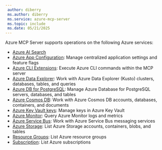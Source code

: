 ```yaml
---
 author: diberry
 ms.author: diberry
 ms.service: azure-mcp-server
 ms.topic: include
 ms.date: 05/21/2025
---
```


Azure MCP Server supports operations on the following Azure services:

- [Azure AI Search](../../tools/ai-search.md)
- [Azure App Configuration](../../tools/app-configuration.md): Manage centralized application settings and feature flags
- [Azure CLI Extensions](../../tools/azure-cli-extension.md): Execute Azure CLI commands within the MCP server
- [Azure Data Explorer](../../tools/kusto.md): Work with Azure Data Explorer (Kusto) clusters, databases, tables, and queries
- [Azure DB for PostgreSQL](../../tools/postgresql.md): Manage Azure Database for PostgreSQL servers, databases, and tables
- [Azure Cosmos DB](../../tools/cosmos-db.md): Work with Azure Cosmos DB accounts, databases, containers, and documents
- [Azure Key Vault keys](../../tools/key-vault-key.md): Manage keys in Azure Key Vault
- [Azure Monitor](../../tools/monitor.md): Query Azure Monitor logs and metrics
- [Azure Service Bus](../../tools/service-bus.md): Work with Azure Service Bus messaging services
- [Azure Storage](../../tools/storage.md): List Azure Storage accounts, containers, blobs, and tables
- [Resource Groups](../../tools/resource-group.md): List Azure resource groups
- [Subscription](../../tools/subscription.md): List Azure subscriptions